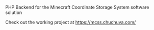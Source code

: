 PHP Backend for the Minecraft Coordinate Storage System software solution

Check out the working project at https://mcss.chuchuva.com/
